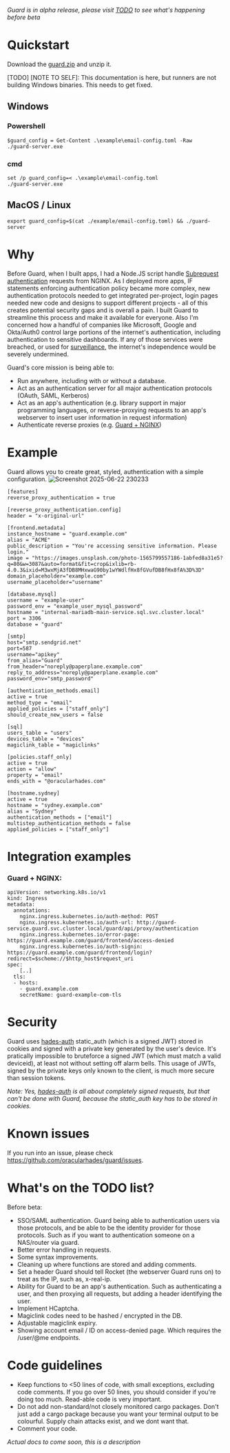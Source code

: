 *Guard is in alpha release, please visit [TODO](#whats-on-the-todo-list) to see what's happening before beta*

# Quickstart
Download the [guard.zip](https://github.com/lighthouse-search/guard/releases/download/latest/guard.zip) and unzip it.

[TODO] [NOTE TO SELF]: This documentation is here, but runners are not building Windows binaries. This needs to get fixed.
## Windows
### Powershell
```
$guard_config = Get-Content .\example\email-config.toml -Raw
./guard-server.exe
```
### cmd
```
set /p guard_config=< .\example\email-config.toml
./guard-server.exe
```

## MacOS / Linux
```
export guard_config=$(cat ./example/email-config.toml) && ./guard-server
```

# Why
Before Guard, when I built apps, I had a Node.JS script handle [Subrequest authentication](https://docs.nginx.com/nginx/admin-guide/security-controls/configuring-subrequest-authentication/) requests from NGINX. As I deployed more apps, IF statements enforcing authentication policy became more complex, new authentication protocols needed to get integrated per-project, login pages needed new code and designs to support different projects - all of this creates potential security gaps and is overall a pain.
I built Guard to streamline this process and make it available for everyone.
Also I'm concerned how a handful of companies like Microsoft, Google and Okta/Auth0 control large portions of the internet's authentication, including authentication to sensitive dashboards. If any of those services were breached, or used for [surveillance](https://www.theguardian.com/world/2013/jun/06/us-tech-giants-nsa-data), the internet's independence would be severely undermined.

Guard's core mission is being able to:
- Run anywhere, including with or without a database.
- Act as an authentication server for all major authentication protocols (OAuth, SAML, Kerberos)
- Act as an app's authentication (e.g. library support in major programming languages, or reverse-proxying requests to an app's webserver to insert user information in request information)
- Authenticate reverse proxies (e.g. [Guard + NGINX](#guard--nginx))

# Example
Guard allows you to create great, styled, authentication with a simple configuration.
![Screenshot 2025-06-22 230233](https://github.com/user-attachments/assets/40fe9c2f-0f9c-449e-a637-81ec4a89796d)


```
[features]
reverse_proxy_authentication = true

[reverse_proxy_authentication.config]
header = "x-original-url"

[frontend.metadata]
instance_hostname = "guard.example.com"
alias = "ACME"
public_description = "You're accessing sensitive information. Please login."
image = "https://images.unsplash.com/photo-1565799557186-1abfed8a31e5?q=80&w=3087&auto=format&fit=crop&ixlib=rb-4.0.3&ixid=M3wxMjA3fDB8MHxwaG90by1wYWdlfHx8fGVufDB8fHx8fA%3D%3D"
domain_placeholder="example.com"
username_placeholder="username"

[database.mysql]
username = "example-user"
password_env = "example_user_mysql_password"
hostname = "internal-mariadb-main-service.sql.svc.cluster.local"
port = 3306
database = "guard"

[smtp]
host="smtp.sendgrid.net"
port=587
username="apikey"
from_alias="Guard"
from_header="noreply@paperplane.example.com"
reply_to_address="noreply@paperplane.example.com"
password_env="smtp_password"

[authentication_methods.email]
active = true
method_type = "email"
applied_policies = ["staff_only"]
should_create_new_users = false

[sql]
users_table = "users"
devices_table = "devices"
magiclink_table = "magiclinks"

[policies.staff_only]
active = true
action = "allow"
property = "email"
ends_with = "@oracularhades.com"

[hostname.sydney]
active = true
hostname = "sydney.example.com"
alias = "Sydney"
authentication_methods = ["email"]
multistep_authentication_methods = false
applied_policies = ["staff_only"]
```

# Integration examples
### Guard + NGINX:
```
apiVersion: networking.k8s.io/v1
kind: Ingress
metadata:
  annotations:
    nginx.ingress.kubernetes.io/auth-method: POST
    nginx.ingress.kubernetes.io/auth-url: http://guard-service.guard.svc.cluster.local/guard/api/proxy/authentication
    nginx.ingress.kubernetes.io/error-page: https://guard.example.com/guard/frontend/access-denied
    nginx.ingress.kubernetes.io/auth-signin: https://guard.example.com/guard/frontend/login?redirect=$scheme://$http_host$request_uri
spec:
    [..]
  tls:
  - hosts:
    - guard.example.com
    secretName: guard-example-com-tls
```

# Security
Guard uses [hades-auth](https://github.com/oracularhades/hades-auth) static_auth (which is a signed JWT) stored in cookies and signed with a private key generated by the user's device. It's pratically impossible to bruteforce a signed JWT (which must match a valid deviceid), at least not without setting off alarm bells. This usage of JWTs, signed by the private keys only known to the client, is much more secure than session tokens.

*Note: Yes, [hades-auth](https://github.com/oracularhades/hades-auth) is all about completely signed requests, but that can't be done with Guard, because the static_auth key has to be stored in cookies.*

# Known issues
If you run into an issue, please check https://github.com/oracularhades/guard/issues.

# What's on the TODO list?
Before beta:
- SSO/SAML authentication. Guard being able to authentication users via those protocols, and be able to be the identity provider for those protocols. Such as if you want to authentication someone on a NAS/router via guard.
- Better error handling in requests.
- Some syntax improvements.
- Cleaning up where functions are stored and adding comments.
- Set a header Guard should tell Rocket (the webserver Guard runs on) to treat as the IP, such as, x-real-ip.
- Ability for Guard to be an app's authentication. Such as authenticating a user, and then proxying all requests, but adding a header identifying the user.
- Implement HCaptcha.
- Magiclink codes need to be hashed / encrypted in the DB.
- Adjustable magiclink expiry.
- Showing account email / ID on access-denied page. Which requires the /user/@me endpoints.

# Code guidelines
- Keep functions to <50 lines of code, with small exceptions, excluding code comments. If you go over 50 lines, you should consider if you're doing too much. Read-able code is very important.
- Do not add non-standard/not closely monitored cargo packages. Don't just add a cargo package because you want your terminal output to be colourful. Supply chain attacks exist, and we dont want that.
- Comment your code.

*Actual docs to come soon, this is a description*